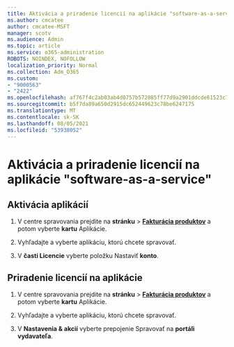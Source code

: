 ```yaml
---
title: Aktivácia a priradenie licencií na aplikácie "software-as-a-service"
ms.author: cmcatee
author: cmcatee-MSFT
manager: scotv
ms.audience: Admin
ms.topic: article
ms.service: o365-administration
ROBOTS: NOINDEX, NOFOLLOW
localization_priority: Normal
ms.collection: Adm_O365
ms.custom:
- "9000563"
- "2422"
ms.openlocfilehash: af767f4c2ab03ab4d0757b572085ff77d9a2901ddcde61523c7f314b11726f25
ms.sourcegitcommit: b5f7da89a650d2915dc652449623c78be6247175
ms.translationtype: MT
ms.contentlocale: sk-SK
ms.lasthandoff: 08/05/2021
ms.locfileid: "53938052"
---
```

# <a name="activate-and-assign-software-as-a-service-app-licenses"></a>Aktivácia a priradenie licencií na aplikácie "software-as-a-service" 

## <a name="to-activate-apps"></a>Aktivácia aplikácií

1. V centre spravovania prejdite na **stránku**  >  **[Fakturácia produktov](https://go.microsoft.com/fwlink/p/?linkid=842054)** a potom vyberte **kartu** Aplikácie.

2. Vyhľadajte a vyberte aplikáciu, ktorú chcete spravovať.

3. V **časti Licencie** vyberte položku Nastaviť **konto**.  

## <a name="to-assign-app-licenses"></a>Priradenie licencií na aplikácie

1. V centre spravovania prejdite na **stránku**  >  **[Fakturácia produktov](https://go.microsoft.com/fwlink/p/?linkid=842054)** a potom vyberte **kartu** Aplikácie.

2. Vyhľadajte a vyberte aplikáciu, ktorú chcete spravovať.  

3. V **Nastavenia & akcií** vyberte prepojenie Spravovať na **portáli vydavateľa**.